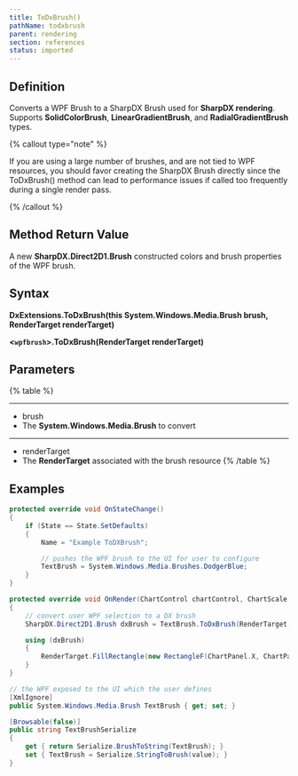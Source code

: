```yaml
---
title: ToDxBrush()
pathName: todxbrush
parent: rendering
section: references
status: imported
---
```


## Definition

Converts a WPF Brush to a SharpDX Brush used for **SharpDX rendering**. Supports **SolidColorBrush**, **LinearGradientBrush**, and **RadialGradientBrush** types.

{% callout type="note" %}

If you are using a large number of brushes, and are not tied to WPF resources, you should favor creating the SharpDX Brush directly since the ToDxBrush() method can lead to performance issues if called too frequently during a single render pass.

{% /callout %}

## Method Return Value

A new **SharpDX.Direct2D1.Brush** constructed colors and brush properties of the WPF brush.

## Syntax

**DxExtensions.ToDxBrush(this System.Windows.Media.Brush brush, RenderTarget renderTarget)**  

**<`wpfbrush`>.ToDxBrush(RenderTarget renderTarget)**

## Parameters

{% table %}

---

* brush
* The **System.Windows.Media.Brush** to convert

---

* renderTarget
* The **RenderTarget** associated with the brush resource
{% /table %}

## Examples

```csharp
protected override void OnStateChange()
{
    if (State == State.SetDefaults)
    {
        Name = "Example ToDXBrush";

        // pushes the WPF brush to the UI for user to configure
        TextBrush = System.Windows.Media.Brushes.DodgerBlue;
    }
}

protected override void OnRender(ChartControl chartControl, ChartScale chartScale)
{
    // convert user WPF selection to a DX brush
    SharpDX.Direct2D1.Brush dxBrush = TextBrush.ToDxBrush(RenderTarget);

    using (dxBrush)
    {
        RenderTarget.FillRectangle(new RectangleF(ChartPanel.X, ChartPanel.Y, ChartPanel.W, ChartPanel.H), dxBrush);
    }
}

// the WPF exposed to the UI which the user defines
[XmlIgnore]
public System.Windows.Media.Brush TextBrush { get; set; }

[Browsable(false)]
public string TextBrushSerialize
{
    get { return Serialize.BrushToString(TextBrush); }
    set { TextBrush = Serialize.StringToBrush(value); }
}
```
